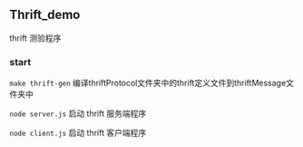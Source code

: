 ## Thrift_demo

thrift 测验程序

### start
`make thrift-gen`
编译thriftProtocol文件夹中的thrift定义文件到thriftMessage文件夹中

`node server.js`
启动 thrift 服务端程序

`node client.js`
启动 thrift 客户端程序